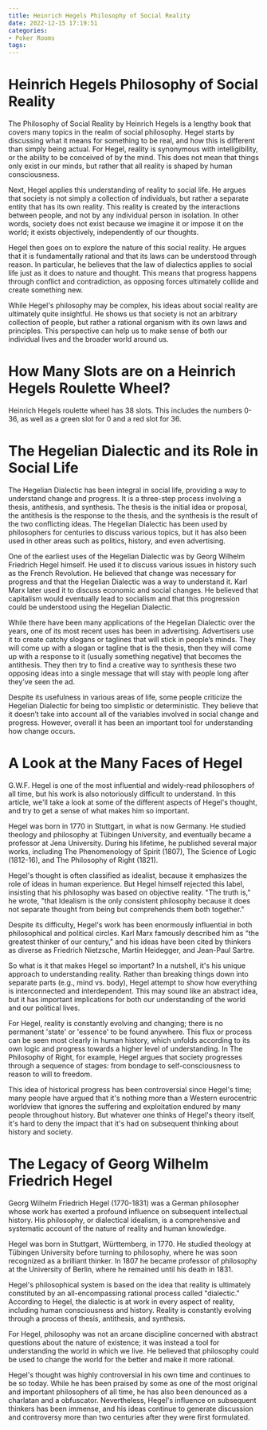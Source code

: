 ```yaml
---
title: Heinrich Hegels Philosophy of Social Reality
date: 2022-12-15 17:19:51
categories:
- Poker Rooms
tags:
---
```



#  Heinrich Hegels Philosophy of Social Reality

The Philosophy of Social Reality by Heinrich Hegels is a lengthy book that covers many topics in the realm of social philosophy. Hegel starts by discussing what it means for something to be real, and how this is different than simply being actual. For Hegel, reality is synonymous with intelligibility, or the ability to be conceived of by the mind. This does not mean that things only exist in our minds, but rather that all reality is shaped by human consciousness.

Next, Hegel applies this understanding of reality to social life. He argues that society is not simply a collection of individuals, but rather a separate entity that has its own reality. This reality is created by the interactions between people, and not by any individual person in isolation. In other words, society does not exist because we imagine it or impose it on the world; it exists objectively, independently of our thoughts.

Hegel then goes on to explore the nature of this social reality. He argues that it is fundamentally rational and that its laws can be understood through reason. In particular, he believes that the law of dialectics applies to social life just as it does to nature and thought. This means that progress happens through conflict and contradiction, as opposing forces ultimately collide and create something new.

While Hegel's philosophy may be complex, his ideas about social reality are ultimately quite insightful. He shows us that society is not an arbitrary collection of people, but rather a rational organism with its own laws and principles. This perspective can help us to make sense of both our individual lives and the broader world around us.

#  How Many Slots are on a Heinrich Hegels Roulette Wheel?

Heinrich Hegels roulette wheel has 38 slots. This includes the numbers 0-36, as well as a green slot for 0 and a red slot for 36.

#  The Hegelian Dialectic and its Role in Social Life

The Hegelian Dialectic has been integral in social life, providing a way to understand change and progress. It is a three-step process involving a thesis, antithesis, and synthesis. The thesis is the initial idea or proposal, the antithesis is the response to the thesis, and the synthesis is the result of the two conflicting ideas. The Hegelian Dialectic has been used by philosophers for centuries to discuss various topics, but it has also been used in other areas such as politics, history, and even advertising.

One of the earliest uses of the Hegelian Dialectic was by Georg Wilhelm Friedrich Hegel himself. He used it to discuss various issues in history such as the French Revolution. He believed that change was necessary for progress and that the Hegelian Dialectic was a way to understand it. Karl Marx later used it to discuss economic and social changes. He believed that capitalism would eventually lead to socialism and that this progression could be understood using the Hegelian Dialectic.

While there have been many applications of the Hegelian Dialectic over the years, one of its most recent uses has been in advertising. Advertisers use it to create catchy slogans or taglines that will stick in people’s minds. They will come up with a slogan or tagline that is the thesis, then they will come up with a response to it (usually something negative) that becomes the antithesis. They then try to find a creative way to synthesis these two opposing ideas into a single message that will stay with people long after they’ve seen the ad.

Despite its usefulness in various areas of life, some people criticize the Hegelian Dialectic for being too simplistic or deterministic. They believe that it doesn’t take into account all of the variables involved in social change and progress. However, overall it has been an important tool for understanding how change occurs.

#  A Look at the Many Faces of Hegel

G.W.F. Hegel is one of the most influential and widely-read philosophers of all time, but his work is also notoriously difficult to understand. In this article, we'll take a look at some of the different aspects of Hegel's thought, and try to get a sense of what makes him so important.

Hegel was born in 1770 in Stuttgart, in what is now Germany. He studied theology and philosophy at Tübingen University, and eventually became a professor at Jena University. During his lifetime, he published several major works, including The Phenomenology of Spirit (1807), The Science of Logic (1812-16), and The Philosophy of Right (1821).

Hegel's thought is often classified as idealist, because it emphasizes the role of ideas in human experience. But Hegel himself rejected this label, insisting that his philosophy was based on objective reality. "The truth is," he wrote, "that Idealism is the only consistent philosophy because it does not separate thought from being but comprehends them both together."

Despite its difficulty, Hegel's work has been enormously influential in both philosophical and political circles. Karl Marx famously described him as "the greatest thinker of our century," and his ideas have been cited by thinkers as diverse as Friedrich Nietzsche, Martin Heidegger, and Jean-Paul Sartre.

So what is it that makes Hegel so important? In a nutshell, it's his unique approach to understanding reality. Rather than breaking things down into separate parts (e.g., mind vs. body), Hegel attempt to show how everything is interconnected and interdependent. This may sound like an abstract idea, but it has important implications for both our understanding of the world and our political lives.

For Hegel, reality is constantly evolving and changing; there is no permanent 'state' or 'essence' to be found anywhere. This flux or process can be seen most clearly in human history, which unfolds according to its own logic and progress towards a higher level of understanding. In The Philosophy of Right, for example, Hegel argues that society progresses through a sequence of stages: from bondage to self-consciousness to reason to will to freedom.

This idea of historical progress has been controversial since Hegel's time; many people have argued that it's nothing more than a Western eurocentric worldview that ignores the suffering and exploitation endured by many people throughout history. But whatever one thinks of Hegel's theory itself, it's hard to deny the impact that it's had on subsequent thinking about history and society.

#  The Legacy of Georg Wilhelm Friedrich Hegel

Georg Wilhelm Friedrich Hegel (1770-1831) was a German philosopher whose work has exerted a profound influence on subsequent intellectual history. His philosophy, or dialectical idealism, is a comprehensive and systematic account of the nature of reality and human knowledge.

Hegel was born in Stuttgart, Württemberg, in 1770. He studied theology at Tübingen University before turning to philosophy, where he was soon recognized as a brilliant thinker. In 1807 he became professor of philosophy at the University of Berlin, where he remained until his death in 1831.

Hegel's philosophical system is based on the idea that reality is ultimately constituted by an all-encompassing rational process called "dialectic." According to Hegel, the dialectic is at work in every aspect of reality, including human consciousness and history. Reality is constantly evolving through a process of thesis, antithesis, and synthesis.

For Hegel, philosophy was not an arcane discipline concerned with abstract questions about the nature of existence; it was instead a tool for understanding the world in which we live. He believed that philosophy could be used to change the world for the better and make it more rational.

Hegel's thought was highly controversial in his own time and continues to be so today. While he has been praised by some as one of the most original and important philosophers of all time, he has also been denounced as a charlatan and a obfuscator. Nevertheless, Hegel's influence on subsequent thinkers has been immense, and his ideas continue to generate discussion and controversy more than two centuries after they were first formulated.